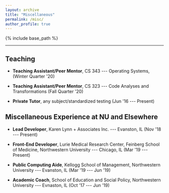 ```yaml
---
layout: archive
title: "Miscellaneous"
permalink: /misc/
author_profile: true
---
```


{% include base_path %}

---

## Teaching 

- **Teaching Assistant/Peer Mentor**, CS 343 --- Operating Systems, (Winter
Quarter '20)

- **Teaching Assistant/Peer Mentor**, CS 323 --- Code Analyses and Transformations
(Fall Quarter '20)

- **Private Tutor**, any subject/standardized testing (Jun '16 --- Present) 

## Miscellaneous Experience at NU and Elsewhere 

- **Lead Developer**, Karen Lynn + Associates Inc. --- Evanston, IL (Nov '18 --- Present) 

- **Front-End Developer**, Lurie Medical Research Center, Feinberg School of 
Medicine, Northwestern University --- Chicago, IL (Mar '19 --- Present)

- **Public Computing Aide**, Kellogg School of Management, Northwestern 
University --- Evanston, IL (Mar '19 --- Jun '19)

- **Academic Coach**, School of Education and Social Policy, Northwestern
University --- Evnaston, IL (Oct '17 --- Jun '19)
 
